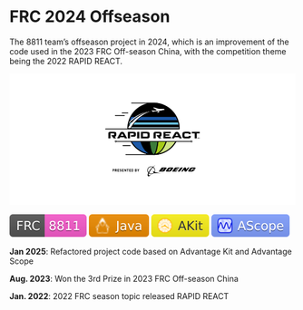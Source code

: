 # FRC 2024 Offseason

The 8811 team’s offseason project in 2024, which is an improvement of the code used in the 2023 FRC Off-season China, with the competition theme being the 2022 RAPID REACT.

![](./assets/rapidreact.png)

[![](./assets/frc-8811.svg)](https://github.com/frc8811) [![](./assets/java.svg)](https://www.java.com/) [![](./assets/akit.svg)](https://github.com/Mechanical-Advantage/AdvantageKit) [![](./assets/ascope.svg)](https://github.com/Mechanical-Advantage/AdvantageScope)

**Jan 2025**: Refactored project code based on Advantage Kit and Advantage Scope

**Aug. 2023**: Won the 3rd Prize in 2023 FRC Off-season China

**Jan. 2022**: 2022 FRC season topic released RAPID REACT
